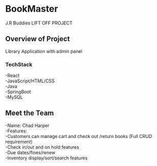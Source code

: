 # BookMaster

J.R Buddies LIFT OFF PROJECT

## Overview of Project

Library Application with admin panel

### TechStack

-React</br>
-JavaScript/HTML/CSS</br>
-Java</br>
-SpringBoot</br>
-MySQL</br>

## Meet the Team

-Name: Chad Harper</br>
-Features: </br>
-Customers can manage cart and check out /return books (Full CRUD requirement)</br>
-Check in/out and on hold features</br>
-Due dates/fines/renew</br>
-Inventory display/sort/search features
